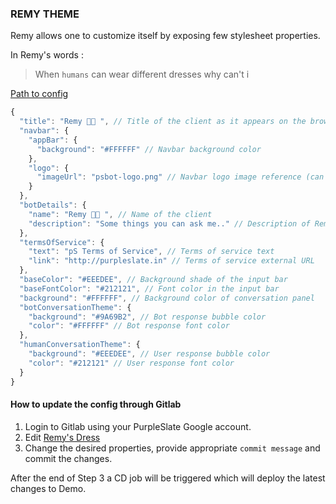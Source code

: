 ### REMY THEME

Remy allows one to customize itself by exposing few stylesheet properties.
  
In Remy's words :
> When `humans` can wear different dresses why can't i

[Path to config](https://gitlab.com/purpleslate/ps-public/blob/master/src/theme/remy-dress.json)

```javascript
{
  "title": "Remy 👨‍🍳 ", // Title of the client as it appears on the browser window
  "navbar": {
    "appBar": {
      "background": "#FFFFFF" // Navbar background color
    },
    "logo": {
      "imageUrl": "psbot-logo.png" // Navbar logo image reference (can be external URL as well)
    }
  },
  "botDetails": {
    "name": "Remy 👨‍🍳 ", // Name of the client
    "description": "Some things you can ask me.." // Description of Remy context
  },
  "termsOfService": {
    "text": "pS Terms of Service", // Terms of service text
    "link": "http://purpleslate.in" // Terms of service external URL
  },
  "baseColor": "#EEEDEE", // Background shade of the input bar
  "baseFontColor": "#212121", // Font color in the input bar
  "background": "#FFFFFF", // Background color of conversation panel
  "botConversationTheme": {
    "background": "#9A69B2", // Bot response bubble color
    "color": "#FFFFFF" // Bot response font color
  },
  "humanConversationTheme": {
    "background": "#EEEDEE", // User response bubble color
    "color": "#212121" // User response font color
  }
}
```

#### How to update the config through Gitlab

1. Login to Gitlab using your PurpleSlate Google account.
2. Edit [Remy's Dress](https://gitlab.com/purpleslate/ps-public/edit/master/src/theme/remy-dress.json)
3. Change the desired properties, provide appropriate `commit message` and commit the changes.

After the end of Step 3 a CD job will be triggered which will deploy the latest changes to Demo.
 